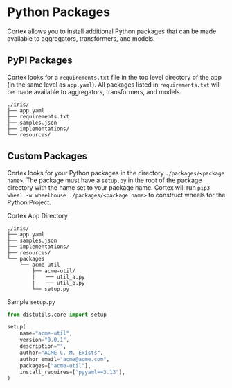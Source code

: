 # Python Packages

Cortex allows you to install additional Python packages that can be made available to aggregators, transformers, and models.

## PyPI Packages

Cortex looks for a `requirements.txt` file in the top level directory of the app (in the same level as `app.yaml`). All packages listed in `requirements.txt` will be made available to aggregators, transformers, and models.

```text
./iris/
├── app.yaml
├── requirements.txt
├── samples.json
├── implementations/
└── resources/
```

## Custom Packages

Cortex looks for your Python packages in the directory `./packages/<package name>`. The package must have a `setup.py` in the root of the package directory with the name set to your package name. Cortex will run `pip3 wheel -w wheelhouse ./packages/<package name>` to construct wheels for the Python Project.

Cortex App Directory

```text
./iris/
├── app.yaml
├── samples.json
├── implementations/
├── resources/
└── packages
    └── acme-util
        ├── acme-util/
        |   ├── util_a.py
        |   └── util_b.py
        └── setup.py
```

Sample `setup.py`

```python
from distutils.core import setup

setup(
    name="acme-util",
    version="0.0.1",
    description="",
    author="ACME C. M. Exists",
    author_email="acme@acme.com",
    packages=["acme-util"],
    install_requires=["pyyaml==3.13"],
)
```
